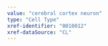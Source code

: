 ```yaml
---
value: "cerebral cortex neuron"
type: "Cell Type"
xref-identifier: "0010012"
xref-dataSource: "CL"
---
```

